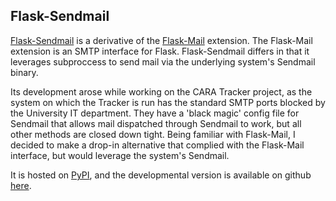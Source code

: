 Flask-Sendmail
--------------

[Flask-Sendmail][] is a derivative of the [Flask-Mail][] extension. The
Flask-Mail extension is an SMTP interface for Flask. Flask-Sendmail differs in
that it leverages subproccess to send mail via the underlying system's Sendmail
binary. 

Its development arose while working on the CARA Tracker project, as the system
on which the Tracker is run has the standard SMTP ports blocked by the
University IT department. They have a 'black magic' config file for Sendmail
that allows mail dispatched through Sendmail to work, but all other methods are
closed down tight. Being familiar with Flask-Mail, I decided to make a drop-in
alternative that complied with the Flask-Mail interface, but would leverage the
system's Sendmail.

It is hosted on [PyPI][Flask-Sendmail], and the developmental version is
available on github [here][src].


[Flask-Mail]: http://pypi.python.org/pypi/Flask-Mail
[Flask-Sendmail]: http://pypi.python.org/pypi/Flask-Sendmail
[src]: http://github.com/ajford/flask-sendmail
